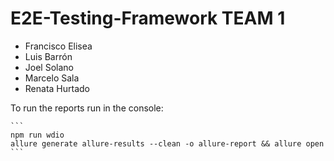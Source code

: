 # E2E-Testing-Framework TEAM 1

- Francisco Elisea
- Luis Barrón
- Joel Solano
- Marcelo Sala
- Renata Hurtado

To run the reports run in the console:

````
```
npm run wdio
allure generate allure-results --clean -o allure-report && allure open
```
````
